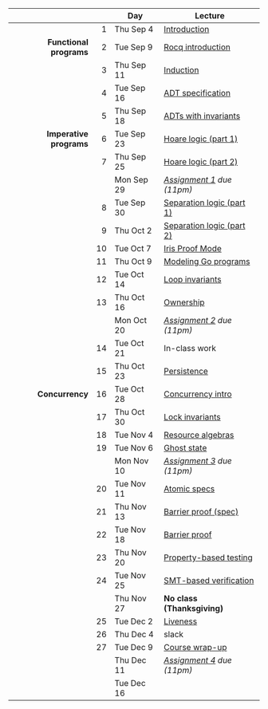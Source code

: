 <!-- markdownlint-disable MD041 -->

|  |  | Day | Lecture |
| --: | --: | --- | --- |
|  | 1 | Thu Sep 4 | [Introduction](./notes/overview.md) |
| **Functional programs** | 2 | Tue Sep 9 | [Rocq introduction](./notes/rocq_intro.md) |
|  | 3 | Thu Sep 11 | [Induction](./notes/induction.md) |
|  | 4 | Tue Sep 16 | [ADT specification](./notes/adt_specs.md) |
|  | 5 | Thu Sep 18 | [ADTs with invariants](./notes/adt_invariants.md) |
| **Imperative programs** | 6 | Tue Sep 23 | [Hoare logic (part 1)](./notes/hoare.md) |
|  | 7 | Thu Sep 25 | [Hoare logic (part 2)](./notes/hoare.md) |
|  |  | Mon Sep 29 | _[Assignment 1](./assignments/hw1/) due (11pm)_ |
|  | 8 | Tue Sep 30 | [Separation logic (part 1)](./notes/sep-logic.md) |
|  | 9 | Thu Oct 2 | [Separation logic (part 2)](./notes/sep-logic.md) |
|  | 10 | Tue Oct 7 | [Iris Proof Mode](./notes/ipm.md) |
|  | 11 | Thu Oct 9 | [Modeling Go programs](./notes/goose.md) |
|  | 12 | Tue Oct 14 | [Loop invariants](./notes/loop_invariants.md) |
|  | 13 | Thu Oct 16 | [Ownership](./notes/ownership.md) |
|  |  | Mon Oct 20 | _[Assignment 2](./assignments/hw2/) due (11pm)_ |
|  | 14 | Tue Oct 21 | In-class work |
|  | 15 | Thu Oct 23 | [Persistence](./notes/persistently.md) |
| **Concurrency** | 16 | Tue Oct 28 | [Concurrency intro](./notes/concurrency.md) |
|  | 17 | Thu Oct 30 | [Lock invariants](./notes/invariants.md) |
|  | 18 | Tue Nov 4 | [Resource algebras](./notes/resource-algebra.md) |
|  | 19 | Tue Nov 6 | [Ghost state](./notes/ghost_state.md) |
|  |  | Mon Nov 10 | _[Assignment 3](./assignments/hw3/) due (11pm)_ |
|  | 20 | Tue Nov 11 | [Atomic specs](./notes/atomic_specs.md) |
|  | 21 | Thu Nov 13 | [Barrier proof (spec)](./notes/barrier.md) |
|  | 22 | Tue Nov 18 | [Barrier proof](./notes/barrier.md) |
|  | 23 | Thu Nov 20 | [Property-based testing](./notes/pbt.md) |
|  | 24 | Tue Nov 25 | [SMT-based verification](./notes/smt.md) |
|  |  | Thu Nov 27 | **No class (Thanksgiving)** |
|  | 25 | Tue Dec 2 | [Liveness](./notes/liveness.md) |
|  | 26 | Thu Dec 4 | slack |
|  | 27 | Tue Dec 9 | [Course wrap-up](./notes/summary.md) |
|  |  | Thu Dec 11 | _[Assignment 4](./assignments/hw4/) due (11pm)_ |
|  |  | Tue Dec 16 |  |

<!--
Had a week off for SOSP in Fall 2024.
Fall 2025 has fewer lecture days.
Could drop one lecture, particularly SMT lecture.
-->

